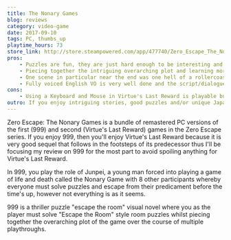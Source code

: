 ```yaml
---
title: The Nonary Games
blog: reviews
category: video-game
date: 2017-09-10
tags: PC, thumbs_up
playtime_hours: 73
store_link: http://store.steampowered.com/app/477740/Zero_Escape_The_Nonary_Games/
pros:
    - Puzzles are fun, they are just hard enough to be interesting and rewarding while not being frustrating.
    - Piecing together the intriguing overarching plot and learning more about various the characters is very enjoyable.
    - One scene in particular near the end was one hell of a rollercoaster that I won't be forgetting any time soon.
    - Fully voiced English VO is very well done and the script/dialogue is well written.
cons:
    - Using a Keyboard and Mouse in Virtue's Last Reward is playable but a little awkward, I'm assuming because the game was originally developed for the PSP whereas 999 was developed for the more PC-like (at least in terms of controls) DS.
outro: If you enjoy intriguing stories, good puzzles and/or unique Japanese games then you can hardly go wrong with Zero Escape: The Nonary Games.
---
```

Zero Escape: The Nonary Games is a bundle of remastered PC versions of the first (999) and second (Virtue's Last Reward) games in the Zero Escape series. If you enjoy 999, then you'll enjoy Virtue's Last Reward because it is very good sequel that follows in the footsteps of its predecessor thus I'll be focusing my review on 999 for the most part to avoid spoiling anything for Virtue's Last Reward.

In 999, you play the role of Junpei, a young man forced into playing a game of life and death called the Nonary Game with 8 other participants whereby everyone must solve puzzles and escape from their predicament before the time's up, however not everything is as it seems.

999 is a thriller puzzle "escape the room" visual novel where you as the player must solve "Escape the Room" style room puzzles whilst piecing together the overarching plot of the game over the course of multiple playthroughs.

